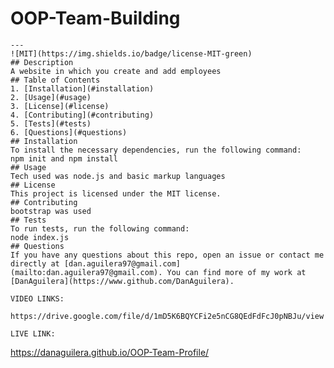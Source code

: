# OOP-Team-Building
    ---
    ![MIT](https://img.shields.io/badge/license-MIT-green)
    ## Description
    A website in which you create and add employees
    ## Table of Contents
    1. [Installation](#installation)
    2. [Usage](#usage)
    3. [License](#license)
    4. [Contributing](#contributing)
    5. [Tests](#tests)
    6. [Questions](#questions)
    ## Installation
    To install the necessary dependencies, run the following command:
    npm init and npm install
    ## Usage
    Tech used was node.js and basic markup languages
    ## License 
    This project is licensed under the MIT license.
    ## Contributing
    bootstrap was used
    ## Tests
    To run tests, run the following command:
    node index.js
    ## Questions
    If you have any questions about this repo, open an issue or contact me directly at [dan.aguilera97@gmail.com](mailto:dan.aguilera97@gmail.com). You can find more of my work at [DanAguilera](https://www.github.com/DanAguilera).
    
    VIDEO LINKS:
    
    https://drive.google.com/file/d/1mD5K6BQYCFi2e5nCG8QEdFdFcJ0pNBJu/view
    
    LIVE LINK: 

https://danaguilera.github.io/OOP-Team-Profile/
